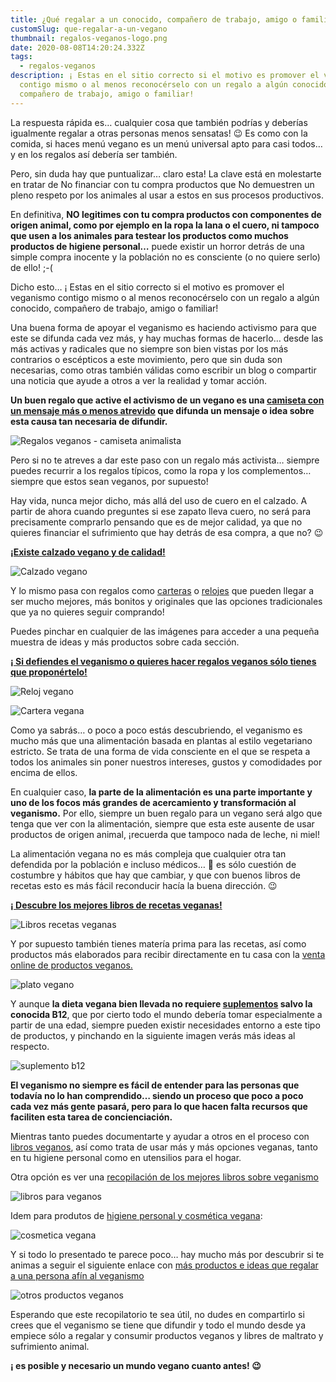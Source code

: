 ```yaml
---
title: ¿Qué regalar a un conocido, compañero de trabajo, amigo o familiar Vegano?
customSlug: que-regalar-a-un-vegano
thumbnail: regalos-veganos-logo.png
date: 2020-08-08T14:20:24.332Z
tags:
  - regalos-veganos
description: ¡ Estas en el sitio correcto si el motivo es promover el veganismo
  contigo mismo o al menos reconocérselo con un regalo a algún conocido,
  compañero de trabajo, amigo o familiar!
---
```


La respuesta rápida es… cualquier cosa que también podrías y deberías igualmente regalar a otras personas menos sensatas! 😉 Es como con la comida, si haces menú vegano es un menú universal apto para casi todos… y en los regalos así debería ser también.

Pero, sin duda hay que puntualizar… claro esta! La clave está en molestarte en tratar de No financiar con tu compra productos que No demuestren un pleno respeto por los animales al usar a estos en sus procesos productivos.

En definitiva, **NO legitimes con tu compra productos con componentes de origen animal, como por ejemplo en la ropa la lana o el cuero, ni tampoco que usen a los animales para testear los productos como muchos productos de higiene personal…** puede existir un horror detrás de una simple compra inocente y la población no es consciente (o no quiere serlo) de ello! ;-(

Dicho esto… ¡ Estas en el sitio correcto si el motivo es promover el veganismo contigo mismo o al menos reconocérselo con un regalo a algún conocido, compañero de trabajo, amigo o familiar!

Una buena forma de apoyar el veganismo es haciendo activismo para que este se difunda cada vez más, y hay muchas formas de hacerlo… desde las más activas y radicales que no siempre son bien vistas por los más contrarios o escépticos a este movimiento, pero que sin duda son necesarias, como otras también válidas como escribir un blog o compartir una noticia que ayude a otros a ver la realidad y tomar acción.

**Un buen regalo que active el activismo de un vegano es una [camiseta con un mensaje más o menos atrevido](https://regalosveganos.com/camisetas-veganas/) que difunda un mensaje o idea sobre esta causa tan necesaria de difundir.**

![Regalos veganos - camiseta animalista](regalos-veganos-camisetas-animalistas.png 'Regalos veganos - camiseta animalista')

Pero si no te atreves a dar este paso con un regalo más activista… siempre puedes recurrir a los regalos típicos, como la ropa y los complementos… siempre que estos sean veganos, por supuesto!

Hay vida, nunca mejor dicho, más allá del uso de cuero en el calzado. A partir de ahora cuando preguntes si ese zapato lleva cuero, no será para precisamente comprarlo pensando que es de mejor calidad, ya que no quieres financiar el sufrimiento que hay detrás de esa compra, a que no? 😉

**[¡Existe calzado vegano y de calidad!](https://regalosveganos.com/calzado-vegano/)**

![Calzado vegano](calzado-vegano.png 'Calzado vegano')

Y lo mismo pasa con regalos como [carteras](https://regalosveganos.com/carteras-veganas/) o [relojes](https://regalosveganos.com/relojes-veganos/) que pueden llegar a ser mucho mejores, más bonitos y originales que las opciones tradicionales que ya no quieres seguir comprando!

Puedes pinchar en cualquier de las imágenes para acceder a una pequeña muestra de ideas y más productos sobre cada sección.

**[¡ Si defiendes el veganismo o quieres hacer regalos veganos sólo tienes que proponértelo!](https://regalosveganos.com/)**

![Reloj vegano](regalos-veganos-relojes-zoom.jpg 'Reloj Vegano')

![Cartera vegana](cartera-vegana-abierta.png 'Cartera vegana')

Como ya sabrás… o poco a poco estás descubriendo, el veganismo es mucho más que una alimentación basada en plantas al estilo vegetariano estricto. Se trata de una forma de vida consciente en el que se respeta a todos los animales sin poner nuestros intereses, gustos y comodidades por encima de ellos.

En cualquier caso, **la parte de la alimentación es una parte importante y uno de los focos más grandes de acercamiento y transformación al veganismo.** Por ello, siempre un buen regalo para un vegano será algo que tenga que ver con la alimentación, siempre que esta este ausente de usar productos de origen animal, ¡recuerda que tampoco nada de leche, ni miel!

La alimentación vegana no es más compleja que cualquier otra tan defendida por la población e incluso médicos… 🙁 es sólo cuestión de costumbre y hábitos que hay que cambiar, y que con buenos libros de recetas esto es más fácil reconducir hacía la buena dirección. 😉

**[¡ Descubre los mejores libros de recetas veganas!](https://regalosveganos.com/libros-recetas-veganas/)**

![Libros recetas veganas](libros-recetas-veganas.png 'Libros recetas veganas')

Y por supuesto también tienes matería prima para las recetas, así como productos más elaborados para recibir directamente en tu casa con la [venta online de productos veganos.](https://regalosveganos.com/comida-vegana-online/)

![plato vegano](regalos-veganos-recetas.jpg 'Plato vegano')

Y aunque **la dieta vegana bien llevada no requiere [suplementos](https://regalosveganos.com/suplementos-veganos/) salvo la conocida B12**, que por cierto todo el mundo debería tomar especialmente a partir de una edad, siempre pueden existir necesidades entorno a este tipo de productos, y pinchando en la siguiente imagen verás más ideas al respecto.

![suplemento b12](suplemento-b12.png 'suplemento b12')

**El veganismo no siempre es fácil de entender para las personas que todavía no lo han comprendido… siendo un proceso que poco a poco cada vez más gente pasará, pero para lo que hacen falta recursos que faciliten esta tarea de concienciación.**

Mientras tanto puedes documentarte y ayudar a otros en el proceso con [libros veganos](https://regalosveganos.com/libros-para-veganos/), así como trata de usar más y más opciones veganas, tanto en tu higiene personal como en utensilios para el hogar.

Otra opción es ver una [recopilación de los mejores libros sobre veganismo](https://regalosveganos.com/libros-para-veganos/)

![libros para veganos](libros-para-veganos.png 'libros para veganos')

Idem para produtos de [higiene personal y cosmética vegana](https://regalosveganos.com/cosmetica-vegana/):

![cosmetica vegana](cosmetica-vegana.png 'cosmetica vegana')

Y si todo lo presentado te parece poco… hay mucho más por descubrir si te animas a seguir el siguiente enlace con [más productos e ideas que regalar a una persona afín al veganismo](https://regalosveganos.com/productos-veganos/)

![otros productos veganos](otros-productos-veganos.png 'otros productos veganos')

Esperando que este recopilatorio te sea útil, no dudes en compartirlo si crees que el veganismo se tiene que difundir y todo el mundo desde ya empiece sólo a regalar y consumir productos veganos y libres de maltrato y sufrimiento animal.

**¡ es posible y necesario un mundo vegano cuanto antes! 😉**
